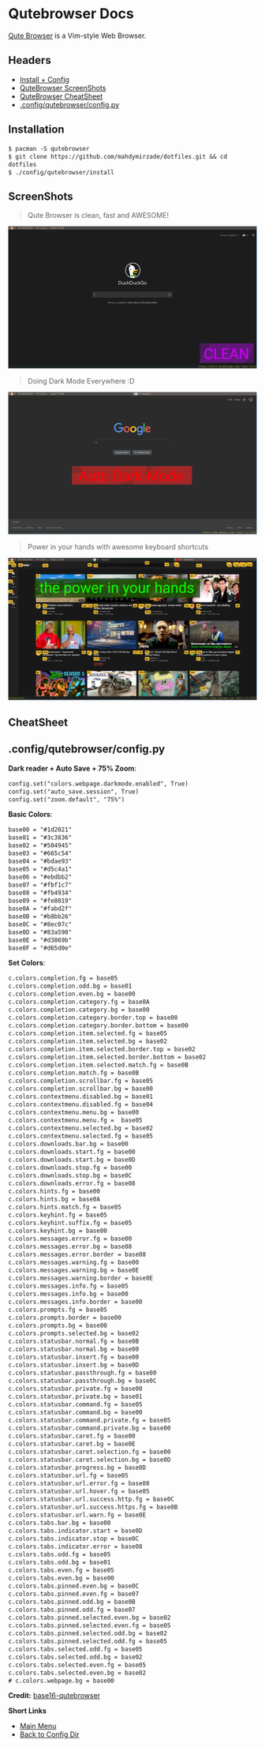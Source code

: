 # Qutebrowser Docs

[Qute Browser](https://qutebrowser.org/) is a Vim-style Web Browser.

## Headers
- [Install + Config](#installation)
- [QuteBrowser ScreenShots](#screenshots)
- [QuteBrowser CheatSheet](#cheatsheet)
- [.config/qutebrowser/config.py](#configqutebrowserconfigpy)

## Installation
```
$ pacman -S qutebrowser
$ git clone https://github.com/mahdymirzade/dotfiles.git && cd dotfiles
$ ./config/qutebrowser/install
```

## ScreenShots

> Qute Browser is clean, fast and AWESOME!

<img src="img/qb.clean.png" alt="Clean Interface" width="512" height="288">

> Doing Dark Mode Everywhere :D

<img src="img/qb.darkmode.png" alt="Auto Dark Mode" width="512" height="288">

> Power in your hands with awesome keyboard shortcuts

<img src="img/qb.keyboard.png" alt="Keyboard Shortcuts" width="512" height="288">

## CheatSheet

## .config/qutebrowser/config.py

**Dark reader + Auto Save + 75% Zoom**:
```
config.set("colors.webpage.darkmode.enabled", True)
config.set("auto_save.session", True)
config.set("zoom.default", "75%")
```

**Basic Colors**:
```
base00 = "#1d2021"
base01 = "#3c3836"
base02 = "#504945"
base03 = "#665c54"
base04 = "#bdae93"
base05 = "#d5c4a1"
base06 = "#ebdbb2"
base07 = "#fbf1c7"
base08 = "#fb4934"
base09 = "#fe8019"
base0A = "#fabd2f"
base0B = "#b8bb26"
base0C = "#8ec07c"
base0D = "#83a598"
base0E = "#d3869b"
base0F = "#d65d0e"
```

**Set Colors**:
```
c.colors.completion.fg = base05
c.colors.completion.odd.bg = base01
c.colors.completion.even.bg = base00
c.colors.completion.category.fg = base0A
c.colors.completion.category.bg = base00
c.colors.completion.category.border.top = base00
c.colors.completion.category.border.bottom = base00
c.colors.completion.item.selected.fg = base05
c.colors.completion.item.selected.bg = base02
c.colors.completion.item.selected.border.top = base02
c.colors.completion.item.selected.border.bottom = base02
c.colors.completion.item.selected.match.fg = base0B
c.colors.completion.match.fg = base0B
c.colors.completion.scrollbar.fg = base05
c.colors.completion.scrollbar.bg = base00
c.colors.contextmenu.disabled.bg = base01
c.colors.contextmenu.disabled.fg = base04
c.colors.contextmenu.menu.bg = base00
c.colors.contextmenu.menu.fg =  base05
c.colors.contextmenu.selected.bg = base02
c.colors.contextmenu.selected.fg = base05
c.colors.downloads.bar.bg = base00
c.colors.downloads.start.fg = base00
c.colors.downloads.start.bg = base0D
c.colors.downloads.stop.fg = base00
c.colors.downloads.stop.bg = base0C
c.colors.downloads.error.fg = base08
c.colors.hints.fg = base00
c.colors.hints.bg = base0A
c.colors.hints.match.fg = base05
c.colors.keyhint.fg = base05
c.colors.keyhint.suffix.fg = base05
c.colors.keyhint.bg = base00
c.colors.messages.error.fg = base00
c.colors.messages.error.bg = base08
c.colors.messages.error.border = base08
c.colors.messages.warning.fg = base00
c.colors.messages.warning.bg = base0E
c.colors.messages.warning.border = base0E
c.colors.messages.info.fg = base05
c.colors.messages.info.bg = base00
c.colors.messages.info.border = base00
c.colors.prompts.fg = base05
c.colors.prompts.border = base00
c.colors.prompts.bg = base00
c.colors.prompts.selected.bg = base02
c.colors.statusbar.normal.fg = base0B
c.colors.statusbar.normal.bg = base00
c.colors.statusbar.insert.fg = base00
c.colors.statusbar.insert.bg = base0D
c.colors.statusbar.passthrough.fg = base00
c.colors.statusbar.passthrough.bg = base0C
c.colors.statusbar.private.fg = base00
c.colors.statusbar.private.bg = base01
c.colors.statusbar.command.fg = base05
c.colors.statusbar.command.bg = base00
c.colors.statusbar.command.private.fg = base05
c.colors.statusbar.command.private.bg = base00
c.colors.statusbar.caret.fg = base00
c.colors.statusbar.caret.bg = base0E
c.colors.statusbar.caret.selection.fg = base00
c.colors.statusbar.caret.selection.bg = base0D
c.colors.statusbar.progress.bg = base0D
c.colors.statusbar.url.fg = base05
c.colors.statusbar.url.error.fg = base08
c.colors.statusbar.url.hover.fg = base05
c.colors.statusbar.url.success.http.fg = base0C
c.colors.statusbar.url.success.https.fg = base0B
c.colors.statusbar.url.warn.fg = base0E
c.colors.tabs.bar.bg = base00
c.colors.tabs.indicator.start = base0D
c.colors.tabs.indicator.stop = base0C
c.colors.tabs.indicator.error = base08
c.colors.tabs.odd.fg = base05
c.colors.tabs.odd.bg = base01
c.colors.tabs.even.fg = base05
c.colors.tabs.even.bg = base00
c.colors.tabs.pinned.even.bg = base0C
c.colors.tabs.pinned.even.fg = base07
c.colors.tabs.pinned.odd.bg = base0B
c.colors.tabs.pinned.odd.fg = base07
c.colors.tabs.pinned.selected.even.bg = base02
c.colors.tabs.pinned.selected.even.fg = base05
c.colors.tabs.pinned.selected.odd.bg = base02
c.colors.tabs.pinned.selected.odd.fg = base05
c.colors.tabs.selected.odd.fg = base05
c.colors.tabs.selected.odd.bg = base02
c.colors.tabs.selected.even.fg = base05
c.colors.tabs.selected.even.bg = base02
# c.colors.webpage.bg = base00
```

**Credit:** [base16-qutebrowser](https://github.com/theova/base16-qutebrowser)

**Short Links**
- [Main Menu](./../../../../)
- [Back to Config Dir](./../)
